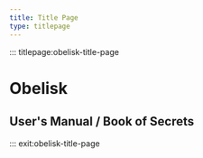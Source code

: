 ```yaml
---
title: Title Page
type: titlepage
---
```


::: titlepage:obelisk-title-page

# Obelisk
## User's Manual / Book of Secrets

::: exit:obelisk-title-page
